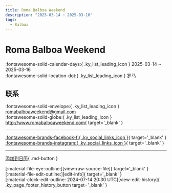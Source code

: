 ```yaml
---
title: Roma Balboa Weekend
description: "2025-03-14 ~ 2025-03-16"
tags:
  - Balboa
---
```


# Roma Balboa Weekend 

:fontawesome-solid-calendar-days:{ .ky_list_leading_icon } 2025-03-14 ~ 2025-03-16  
:fontawesome-solid-location-dot:{ .ky_list_leading_icon } 罗马  

## 联系

:fontawesome-solid-envelope:{ .ky_list_leading_icon } <romabalboaweekend@gmail.com>  
:fontawesome-solid-globe:{ .ky_list_leading_icon } <http://www.romabalboaweekend.com>{ target='_blank' }  

---

 [:fontawesome-brands-facebook-f:{ .ky_social_links_icon }](https://www.facebook.com/RomaBalboaWeekend){ target='_blank' } [:fontawesome-brands-instagram:{ .ky_social_links_icon }](https://instagram.com/romabalboaweekend){ target='_blank' }

---

[添加到日历](https://swing.news/ics/zh-Hans/2025/it/roma-balboa-weekend-2025.ics){ .md-button }

<div class="ky_page_footer" markdown>
<div class="ky_page_footer_trailing" markdown="span">
[:material-file-eye-outline:][view-raw-source-file]{ target='_blank' }
[:material-file-edit-outline:][edit-info]{ target='_blank' }
</div>
<div class="ky_page_footer_leading" markdown="span">
[:material-clock-edit-outline: 2024-07-14 20:30 UTC][view-edit-history]{ .ky_page_footer_history_button target='_blank' }
</div>
</div>

[view-raw-source-file]: https://github.com/swingdance/events/blob/main/2025/it/roma-balboa-weekend-2025.json "查看原始源文件"
[edit-info]: https://github.com/swingdance/events/issues/new?assignees=&labels=update+event&projects=&template=03-update_entity.yml&title=%5B2025%2Fit%5D%20Roma%20Balboa%20Weekend&region=it&year=2025&id=roma-balboa-weekend-2025&name=Roma%20Balboa%20Weekend&org_id= "编辑信息"

[view-edit-history]: https://github.com/swingdance/events/commits/main/2025/it/roma-balboa-weekend-2025.json "查看编辑历史"
